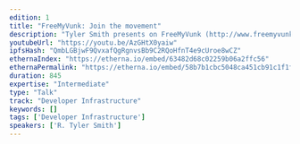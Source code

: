 ```yaml
---
edition: 1
title: "FreeMyVunk: Join the movement"
description: "Tyler Smith presents on FreeMyVunk (http://www.freemyvunk.com/), a DApp dedicated to empowering people to fight for ownership rights over their virtual property, virtual junk or VUNK."
youtubeUrl: "https://youtu.be/AzGHtX0yaiw"
ipfsHash: "QmbLGBjwF9QvxafQgRgnvsBb9C2RQoHfnT4e9cUroe8wCZ"
ethernaIndex: "https://etherna.io/embed/63482d68c02259b06a2ffc56"
ethernaPermalink: "https://etherna.io/embed/58b7b1cbc5048ca451cb91c1f1f1fc65e3831339a40f3f4f5356e8f3d6d36ab1"
duration: 845
expertise: "Intermediate"
type: "Talk"
track: "Developer Infrastructure"
keywords: []
tags: ['Developer Infrastructure']
speakers: ['R. Tyler Smith']
---
```

